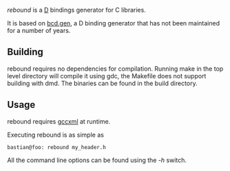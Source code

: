 _rebound_ is a [D](http://dlang.org) bindings generator for C libraries. 

It is based on [bcd.gen](http://www.dsource.org/projects/bcd), a D binding generator that has not been maintained for a number of years.

## Building ##

rebound requires no dependencies for compilation. Running make in the top level directory will compile it using gdc, the Makefile does not support building with dmd. The binaries can be found in the build directory.

## Usage ##

rebound requires [gccxml](http://www.gccxml.org/) at runtime.

Executing rebound is as simple as

	bastian@foo: rebound my_header.h

All the command line options can be found using the _-h_ switch.
